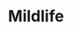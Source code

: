 ---
title: "Mildlife"
summary: "Mildlife are a Melbourne based, Australian psychedelic jazz fusion group formed in 2013."
image: "mildlife.jpg"
apple_music_artist_url: "https://music.apple.com/gb/artist/mildlife/495002612"
wikipedia_url: "none"
---